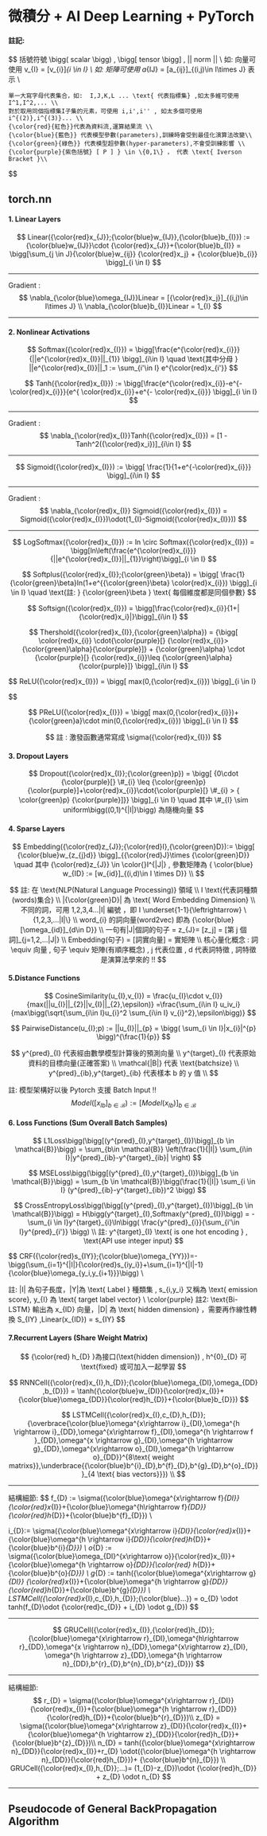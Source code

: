 # 微積分 + AI Deep Learning + PyTorch

#### 註記:

$$
括號符號 \bigg( scalar \bigg) , \bigg[ tensor \bigg] , || norm || \\
    如: 向量可使用  v_{I} = [v_{i}]_{i \in I} \\
    如: 矩陣可使用  a_{IJ} = [a_{ij}]_{(i,j)\in I\times J} 表示 \\
    
    單一大寫字母代表集合，如:  I,J,K,L ... \text{ 代表指標集} ,如太多維可使用 I^1,I^2,... \\
    對於取用同個指標集I子集的元素，可使用 i,i',i'' , 如太多個可使用 i^{(2)},i^{(3)}... \\
    {\color{red}{紅色}}代表為資料流,運算結果流 \\
    {\color{blue}{藍色}} 代表模型參數(parameters),訓練時會受到最佳化演算法改變\\
    {\color{green}{綠色}} 代表模型超參數(hyper-parameters),不會受訓練影響 \\
    {\color{purple}{紫色括號} [ P ] } \in \{0,1\} ， 代表 \text{ Iverson Bracket }\\
$$





## torch.nn

#### 1. Linear Layers

$$
Linear({\color{red}x_{J}};{\color{blue}w_{IJ}},{\color{blue}b_{I}}) := {\color{blue}w_{IJ}}\cdot {\color{red}x_{J}}+{\color{blue}b_{I}} = \bigg[\sum_{j \in J}{\color{blue}w_{ij}} {\color{red}x_j} + {\color{blue}b_{i}} \bigg]_{i \in I}
$$

---------------------

Gradient :
$$
\nabla_{\color{blue}\omega_{IJ}}Linear =  [{\color{red}x_j}]_{(i,j)\in I\times J} \\
	\nabla_{\color{blue}b_{I}}Linear = 1_{I}
$$

---------------------------



#### 2. Nonlinear Activations  

$$
Softmax({\color{red}x_{I}}) = \bigg[\frac{e^{\color{red}x_{i}}}{||e^{\color{red}x_{I}}||_{1}} \bigg]_{i\in I} \quad \text{其中分母 } ||e^{\color{red}x_{I}}||_1 := \sum_{i'\in I} e^{\color{red}x_{i'}}
$$

$$
Tanh({\color{red}x_{I}}) := \bigg[\frac{e^{\color{red}x_{i}}-e^{- \color{red}x_{i}}}{e^{ \color{red}x_{i}}+e^{- \color{red}x_{i}}} \bigg]_{i \in I}
$$

----------------------------------

Gradient :
$$
\nabla_{\color{red}x_{I}}Tanh({\color{red}x_{I}}) = [1 - Tanh^2({\color{red}x_i})]_{i\in I}
$$

---------------------------



$$
Sigmoid({\color{red}x_{I}}) := \bigg[ \frac{1}{1+e^{-\color{red}x_{i}}}  \bigg]_{i\in I}
$$

--------------------------------------------

Gradient :
$$
\nabla_{\color{red}x_{I}} Sigmoid({\color{red}x_{I}}) = Sigmoid({\color{red}x_{I}})\odot(1_{I}-Sigmoid({\color{red}x_{I}}))
$$

-----------------------------------------------------------


$$
LogSoftmax({\color{red}x_{I}}) := ln \circ Softmax({\color{red}x_{I}}) = \bigg[ln\left(\frac{e^{\color{red}x_{i}}}{||e^{\color{red}x_{I}}||_{1}}\right)\bigg]_{i \in I}
$$

$$
Softplus({\color{red}x_{I}};{\color{green}\beta}) = \bigg[ \frac{1}{\color{green}\beta}ln(1+e^{{\color{green}\beta} \color{red}x_{i}}) \bigg]_{i \in I} \quad \text{註: } {\color{green}\beta }  \text{ 每個維度都是同個參數}
$$

$$
Softsign({\color{red}x_{I}}) = \bigg[\frac{\color{red}x_{i}}{1+|{\color{red}x_i}|}\bigg]_{i\in I}
$$


$$
Thershold({\color{red}x_{I}},{\color{green}\alpha}) = {\bigg[ \color{red}x_{i}} \cdot{\color{purple}[} {\color{red}x_{i}}> {\color{green}\alpha}{\color{purple}]} + {\color{green}\alpha} \cdot {\color{purple}[} {\color{red}x_{i}}\leq {\color{green}\alpha} {\color{purple}]} \bigg]_{i\in I}
$$

$$
	ReLU({\color{red}x_{I}}) = \bigg[ max(0,{\color{red}x_{i}}) \bigg]_{i \in I} 

$$

$$
PReLU({\color{red}x_{I}}) = \bigg[ max(0,{\color{red}x_{i}})+ {\color{green}a}\cdot min(0,{\color{red}x_{i}}) \bigg]_{i \in I}
$$

$$
註 : 激發函數通常寫成 \sigma({\color{red}x_{I}})
$$



#### 3. Dropout Layers

$$
Dropout({\color{red}x_{I}};{\color{green}p}) = \bigg[ {0\cdot {\color{purple}[} \#_{i} \leq {\color{green}p} {\color{purple}]+\color{red}x_{i}}\cdot{\color{purple}[} \#_{i} > {  \color{green}p} {\color{purple}]}}  \bigg]_{i \in I} \quad 其中  \#_{I} \sim uniform\bigg((0,1)^{|I|}\bigg) 為隨機向量
$$



#### 4. Sparse Layers

$$
Embedding({\color{red}z_{J}};{\color{red}I},{\color{green}D}):= \bigg[ {\color{blue}w_{z_{j}d}} \bigg]_{{\color{red}J}\times {\color{green}D}} \quad 其中 {\color{red}z_{J}} \in \color{}I^{|J|} , 參數矩陣為 { \color{blue} w_{ID} := [w_{id}]_{(i,d)\in I \times D}}  \\
$$

$$
註: 在 \text{NLP(Natural Language Processing)} 領域 \\
I \text{代表詞種類(words)集合}  \\
|{\color{green}D}| 為 \text{ Word Embedding Dimension} \\
不同的詞，可用 1,2,3,4...|I| 編號 ，即  I \underset{1-1}{\leftrightarrow} \{1,2,3,...|I|\} \\
word_{i} 的詞向量(word2vec) 即為 {\color{blue} [\omega_{id}]_{d\in D}}  \\
一句有|J|個詞的句子 = z_{J}= [z_j] = [第 j 個詞]_{j=1,2,...|J|} \\
Embedding(句子) = [詞實向量] = 實矩陣 \\
核心量化概念 :  詞 \equiv 向量 , 句子 \equiv 矩陣(有順序概念) , j 代表位置 , d 代表詞特徵 , 詞特徵是演算法學來的 !!
$$

#### 5.Distance Functions

$$
CosineSimilarity(u_{I},v_{I}) = \frac{u_{I}\cdot v_{I}}{max(||u_{I}||_{2}||v_{I}||_{2},\epsilon)} =\frac{\sum_{i\in I} u_iv_i}{max\bigg(\sqrt{\sum_{i\in I}u_{i}^2 \sum_{i\in I} v_{i}^2},\epsilon\bigg)}
$$

$$
PairwiseDistance(u_{I};p) := ||u_{I}||_{p} =  \bigg( \sum_{i \in I}|x_{i}|^{p}  \bigg)^{\frac{1}{p}}
$$

$$
y^{pred}_{I}  代表經由數學模型計算後的預測向量 \\
    y^{target}_{I}  代表原始資料的目標向量(正確答案) \\
    \mathcal{|B|}  代表 \text{batchsize} \\
    y^{pred}_{ib},y^{target}_{ib}  代表樣本 b 的 y 值 \\
$$

註:  模型架構好以後 Pytorch 支援 Batch Input !!
$$
Model([x_{Ib}]_{b \in \mathcal{B}}) := \bigg[Model(x_{Ib}) \bigg]_{b \in \mathcal{B}}
$$


#### 6. Loss Functions (Sum Overall Batch Samples)

$$
L1Loss\bigg(\bigg[(y^{pred}_{I},y^{target}_{I})\bigg]_{b \in \mathcal{B}}\bigg) = \sum_{b\in \mathcal{B}} \left(\frac{1}{|I|} \sum_{i\in I}|y^{pred}_{ib}-y^{target}_{ib}| \right)
$$

$$
MSELoss\bigg(\bigg[(y^{pred}_{I},y^{target}_{I})\bigg]_{b \in \mathcal{B}}\bigg) = \sum_{b \in \mathcal{B}}\bigg(\frac{1}{|I|} \sum_{i \in I} (y^{pred}_{ib}-y^{target}_{ib})^2  \bigg)
$$

$$
CrossEntropyLoss\bigg(\bigg[(y^{pred}_{I},y^{target}_{I})\bigg]_{b \in \mathcal{B}}\bigg) = H\bigg(y^{target}_{I},Softmax(y^{pred}_{I})\bigg) = -\sum_{i \in I}y^{target}_{i}\ln\bigg( \frac{y^{pred}_{i}}{\sum_{i'\in I}y^{pred}_{i'}} \bigg) \\
註:  y^{target}_{I}  \text{ is one hot encoding } , \text{API use integer input}  
$$

$$
CRF({\color{red}s_{IY}};{\color{blue}\omega_{YY}})=-\bigg(\sum_{i=1}^{|I|}{\color{red}s_{iy_i}}+\sum_{i=1}^{|I|-1}{\color{blue}\omega_{y_i,y_{i+1}}}\bigg) \\

註: |I| 為句子長度，|Y|為 \text{ Label } 種類集 , s_{i,y_i} 又稱為 \text{ emission score}, y_{I} 為 \text{ target label vector} \\
\color{purple} 註2: \text{Bi-LSTM} 輸出為 x_{ID} 向量，|D| 為 \text{ hidden dimension} ，需要再作線性轉換 S_{IY} ,Linear(x_{ID}) = s_{IY} 
$$





#### 7.Recurrent Layers (Share Weight Matrix)

$$
{\color{red} h_{D} }為接口(\text{hidden dimension}) , h^{0}_{D} 可 \text{fixed} 或可加入一起學習
$$




$$
RNNCell({\color{red}x_{I},h_{D}};{\color{blue}\omega_{DI},\omega_{DD} ,b_{D}}) = \tanh({\color{blue}w_{DI}}{\color{red}x_{I}}+{\color{blue}\omega_{DD}}{\color{red}h_{D}}+{\color{blue}b_{D}})
$$

$$
LSTMCell({\color{red}x_{I},c_{D},h_{D}};{\overbrace{\color{blue}\omega^{x\rightarrow i}_{DI},\omega^{h \rightarrow i}_{DD},\omega^{x\rightarrow f}_{DI},\omega^{h \rightarrow f }_{DD},\omega^{x \rightarrow g}_{DI},\omega^{h \rightarrow g}_{DD},\omega^{x\rightarrow o}_{DI},\omega^{h \rightarrow o}_{DD}}^{8\text{ weight matrixs}},\underbrace{{\color{blue}b^{i}_{D},b^{f}_{D},b^{g}_{D},b^{o}_{D}}}_{4 \text{ bias vectors}}})
\\
$$

-------------------------------

結構細節:
$$
f_{D}  := \sigma({\color{blue}\omega^{x\rightarrow f}_{DI}}{\color{red}x_{I}}+{\color{blue}\omega^{h\rightarrow f}_{DD}}{\color{red}h_{D}}+{\color{blue}b^{f}_{D}}) \\

i_{D}:= \sigma({\color{blue}\omega^{x\rightarrow i}_{DI}}{\color{red}x_{I}}+{\color{blue}\omega^{h \rightarrow i}_{DD}}{\color{red}h_{D}}+{\color{blue}b^{i}_{D}}) \\
o_{D} := \sigma({\color{blue}\omega_{DI}^{x\rightarrow o}}{\color{red}x_{I}}+{\color{blue}\omega^{h \rightarrow o}_{DD}}{\color{red} h_{D}}+{\color{blue}b^{o}_{D}}) \\
g_{D} := tanh({\color{blue}\omega^{x\rightarrow g}_{DI}} {\color{red}x_{I}}+{\color{blue}\omega^{h \rightarrow g}_{DD}} {\color{red}h_{D}}+{\color{blue}b^{g}_{D}}) \\
LSTMCell({\color{red}x_{I},c_{D},h_{D}};{\color{blue}...}) = o_{D}  \odot tanh(f_{D}\odot {\color{red}c_{D}} + i_{D} \odot g_{D})
$$

------------------------


$$
GRUCell({\color{red}x_{I}},{\color{red}h_{D}};{\color{blue}\omega^{x\rightarrow r}_{DI},\omega^{h\rightarrow r}_{DD},\omega^{x \rightarrow n}_{DD},\omega^{x\rightarrow z}_{DI},
\omega^{h \rightarrow z}_{DD},\omega^{h \rightarrow n}_{DD},b^{r}_{D},b^{n}_{D},b^{z}_{D}})
$$

-------------------------------------------------------

結構細節:
$$
r_{D} = \sigma({\color{blue}\omega^{x\rightarrow r}_{DI}}{\color{red}x_{I}}+{\color{blue}\omega^{h \rightarrow r}_{DD}}{\color{red}h_{D}}+{\color{blue}b^{r}_{D}})\\
z_{D} = \sigma({\color{blue}\omega^{x\rightarrow z}_{DI}}{\color{red}x_{I}}+{\color{blue}\omega^{h \rightarrow z}_{DD}}{\color{red}h_{D}}+{\color{blue}b^{z}_{D}})\\
n_{D} = tanh({\color{blue}\omega^{x\rightarrow n}_{DD}}{\color{red}x_{I}}+r_{D} \odot({\color{blue}\omega^{h \rightarrow n}_{DD}}{\color{red}h_{D}})+ {\color{blue}b^{n}_{D}}) \\
GRUCell({\color{red}x_{I},h_{D}};...)= (1_{D}-z_{D})\odot {\color{red}h_{D}} + z_{D} \odot n_{D}
$$

-----------















##  Pseudocode of General BackPropagation Algorithm 

```c++










```



























